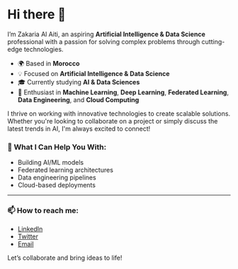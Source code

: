 # Hi there 👋

I’m Zakaria Al Aiti, an aspiring **Artificial Intelligence & Data Science** professional with a passion for solving complex problems through cutting-edge technologies.

- 🌍 Based in **Morocco**
- 💡 Focused on **Artificial Intelligence & Data Science**
- 🎓 Currently studying **AI & Data Sciences**
- 🤖 Enthusiast in **Machine Learning**, **Deep Learning**, **Federated Learning**, **Data Engineering**, and **Cloud Computing**

I thrive on working with innovative technologies to create scalable solutions. Whether you're looking to collaborate on a project or simply discuss the latest trends in AI, I'm always excited to connect!

### 🌟 What I Can Help You With:
- Building AI/ML models
- Federated learning architectures
- Data engineering pipelines
- Cloud-based deployments

---

### 📫 How to reach me:
- [LinkedIn]([https://linkedin.com/in/your-link](https://www.linkedin.com/in/zakaria-aliti-b54287210/))
- [Twitter]([https://twitter.com/your-handle](https://x.com/aliti_zakaria))
- [Email](zakariaaliti00@gmail.com)

Let’s collaborate and bring ideas to life!
